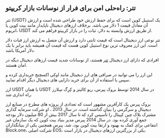 

## تتر: راه‌حلی امن برای فرار از نوسانات بازار کریپتو

تتر (USDT) یک استیبل کوین است که برای حفظ ارزش خود طراحی شده است و ارزش آن معادل قیمت 1 دلار می باشد. برخلاف ارزهای دیجیتال ناپایدار مانند بیت کوین یا اتریوم، USDT از طریق ارزش وابسته به دلار، ثبات را در بازار کریپتو فراهم می کند.


تتر نوعی ارز دیجیتال است که قیمت ثابتی دارد و ارزش آن متصل به ارزش ارز فیات دلار است. این ارز معروف‌ ترین نوع استیبل کوین هست که قیمت آن همیشه باید برابر با یک دلار آمریکا باشد.


افرادی که دارای ارز دیجیتال [تتر](https://ok-ex.io/buy-and-sell/USDT/) هستند، از نوسانات شدید قیمت ارزهای دیجیتال دیگه در امان هستند.

این ارز را می توانید در صرافی های ارز دیجیتال مانند اوکی اکسچنج خریداری کرده و سپس با استفاده از آن برای خرید دارایی های دیجیتال دیگر اقدام نمایید.

ارز USDT یا همان USDT در سال 2014 توسط بروک پیرس، ریو کالینز و کِرِگ سِلارز راه اندازی شد.

بروک پیرس یک کارآفرین مشهور است که تعدادی از پروژه های مطرح در صنایع ارز دیجیتال و سرگرمی را بنیان گذاشته است. در سال 2013 ، او شرکت سرمایه گذاری مشترک بلاک چین کپیتال را تأسیس کرد که تا سال 2017 بیش از 80 میلیون دلار بودجه جمع آوری کرده بود. در سال 2014 پیرس مدیر بنیاد بیت کوین که یک سازمان غیر انتفاعی برای کمک به بهبود و ارتقا بیت کوین بود، شد. پیرس همچنین یکی از بنیانگذاران Block.one، شرکت اصلی EOS، یکی از بزرگترین ارزهای دیجیتال در بازار است.
